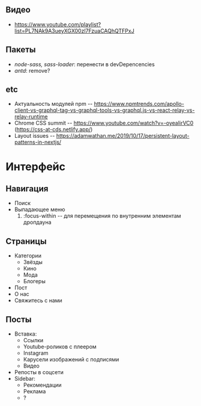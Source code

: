 Видео
---
- https://www.youtube.com/playlist?list=PL7NAk9A3ueyXGX00zl7FzuaCAQhQTFPxJ

Пакеты
---
- *node-sass, sass-loader*: перенести в devDepencencies
- *antd*: remove?

etc
---
- Актуальность модулей npm -- https://www.npmtrends.com/apollo-client-vs-graphql-tag-vs-graphql-tools-vs-graphql.js-vs-react-relay-vs-relay-runtime
- Chrome CSS summit -- https://www.youtube.com/watch?v=-oyeaIirVC0 (https://css-at-cds.netlify.app/)
- Layout issues -- https://adamwathan.me/2019/10/17/persistent-layout-patterns-in-nextjs/


Интерфейс
===

Навигация
---
- Поиск
- Выпадающее меню
  1. :focus-within -- для перемещения по внутренним элементам дропдауна


Страницы
---
- Категории
  - Звёзды
  - Кино
  - Мода
  - Блогеры
- Пост
- О нас
- Свяжитесь с нами

Посты
---
- Вставка: 
  - Ссылки
  - Youtube-роликов с плеером
  - Instagram
  - Карусели изображений с подписями
  - Видео
- Репосты в соцсети
- Sidebar:
  - Рекомендации
  - Реклама
  - ?